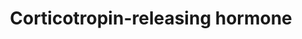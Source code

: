 ---
annotations:
- id: PW:0000493
  parent: signaling pathway
  type: Pathway Ontology
  value: corticotropin-releasing hormone signaling pathway
- id: DOID:2030
  parent: disease of mental health
  type: Disease Ontology
  value: anxiety disorder
- id: DOID:14330
  parent: null
  type: Disease Ontology
  value: Parkinson's disease
- id: DOID:8689
  parent: disease of mental health
  type: Disease Ontology
  value: anorexia nervosa
- id: DOID:1470
  parent: disease of mental health
  type: Disease Ontology
  value: major depressive disorder
authors:
- Mkutmon
- AlexanderPico
- Fehrhart
- L Dupuis
description: 'Corticotropin-releasing hormone (CRH) is a neuropeptide secreted abundantly
  in the paraventricular nucleus of the hypothalamus, amygdala, cerebral cortex and
  cerebellum in the central nervous system It is also expressed in adrenal gland,
  placenta, testis, spleen, gut, thymus and skin . CRH is the principal mediator of
  endocrine stress response . CRH also plays a significant role in inflammatory responses
  , hemodynamic actions , stromal cell decidualization during estrus cycle , implantation
  of blastocyst , maintenance of pregnancy, onset of labor  and neuroprotection .
  Excess secretion of CRH during severe depression and its association with increased
  levels of cortisol have been observed . CRH has also been reported to be involved
  in anxiety disorders , anorexia nervosa . Decrease in cortical CRH content has been
  observed in Alzheimer''s disease  and Parkinson''s disease .  The actions of CRH
  are mediated through class II/secretin-like family type of G-protein coupled receptor
  (GPCR) called the CRH receptors (CRHR) . CRH is a high affinity ligand of CRHR1
  and also binds to CRHR2 but with lower affinity . CRH receptors do not have any
  intrinsic kinase activity and transduce the signal via the heterotrimeric G-proteins
  . The CRH receptors are rapidly desensitized by G-protein-coupled receptor kinase
  (GRK) and Î²-arrestin mechanisms in the presence of high concentrations of CRH .
  Binding of CRH to CRH receptor induces a conformational change in the receptor by
  activating it. This further activates GÎ±-subunit and its subsequent dissociation
  from the GÎ²Î³ dimer. CRH receptors on interaction with GÎ±-subunit of different
  G-proteins such as GÎ±s, GÎ±i/o, GÎ±q/11 activate numerous downstream signaling
  cascades and result in the induction of various cellular responses . The pathways
  that are activated upon CRH stimulation are: Adenylate cyclase/cAMP/PKA, PLC/PKC,
  ERK/MAPK, PI3K-AKT and NF-kappa B.   CRH binding to CRHR1 couples G-stimulatory
  (Gs) protein which in turn activates cAMP-dependent protein kinase (PKA). Activation
  of PKA leads to the phosphorylation of transcription factors like cAMP response
  element binding protein (CREB), which in turn increases the expression of pro-opiomelanocortin
  (POMC) gene and the release of POMC-derived peptides, adrenocorticotropic hormone
  (ACTH) and Î²-endorphin. ACTH, in turn, stimulates the secretion of glucocorticoids
  from adrenal glands and thereby mediates changes associated with stress response
  . CREB also regulates genes containing the Ca2+/cAMP response element such as FOS
  . The activation of cAMP by CRH induces the mRNA expression and transcription of
  orphan nuclear receptors NR4A1 and NR4A2, which in turn transcriptionally activates
  the expression of POMC . Activation of cAMP/PKA can also induce the expression of
  enzymes involved in dehydroepiandrosterone sulfate and cortisol production . The
  biological functions of CRH are also mediated by MAPK family, in particular MAPK1/3
  and MAPK14. MAPK1/3 mediates activation of transcription factors NR4A1 and NR4A2
  and induction of POMC in corticotrophs . MAPK14 is involved in CRH-induced inhibition
  of IL-18 expression in human keratinocytes . The CRHR1/PKA/ERK signaling activate
  the transcription factors - ELK1 , SP1 and TFAP2A. SP1 and TFAP2A up-regulates the
  expression of ADRBK2, which causes the desensitization of CRHR1 receptors .  The
  PLC/PKC pathway is activated by coupling of the CRH receptors to the GÎ±q/11 proteins.
  This cascade stimulates the formation of IP3 and contributes to the mobilization
  of intracellular calcium. Calcium is involved in the transcription regulation of
  FOS as well as NR4A1 and NR4A2 through CAMK2A. PLC/PKC is involved in the activation
  of AP-1 complex and subsequent transcriptional regulation of genes involved in keratinocyte
  differentiation and proliferation â€“ KRT1, KRT14 and IVL . This cascade also inhibits
  the expression of CYP11A1 and HSD3B1, the genes involved in progesterone synthesis
  in placental trophoblasts .  Another important signaling pathway activated upon
  CRH stimulation is the nitric oxide (NO)/cGMP, involved in the control of vascular
  tone . In human keratinocytes, upon CRH stimulation, NFKBIA degradation is diminished
  and the activity of NFKB is inhibited resulting in the down-regulation of NFKB-dependant
  genes IL2 and HSP90AA1 and inhibition of cell proliferation . The gene involved
  in cell survival, BCL2 is transcriptionally regulated via the PI3K/AKT .  Please
  access this pathway at [http://www.netpath.org/netslim/CRH_pathway.html NetSlim]
  database.'
last-edited: 2019-12-03
organisms:
- Bos taurus
redirect_from:
- /index.php/Pathway:WP3265
- /instance/WP3265
revision: null
schema-jsonld:
- '@context': https://schema.org/
  '@id': https://wikipathways.github.io/pathways/WP3265.html
  '@type': Dataset
  creator:
    '@type': Organization
    name: WikiPathways
  description: 'Corticotropin-releasing hormone (CRH) is a neuropeptide secreted abundantly
    in the paraventricular nucleus of the hypothalamus, amygdala, cerebral cortex
    and cerebellum in the central nervous system It is also expressed in adrenal gland,
    placenta, testis, spleen, gut, thymus and skin . CRH is the principal mediator
    of endocrine stress response . CRH also plays a significant role in inflammatory
    responses , hemodynamic actions , stromal cell decidualization during estrus cycle
    , implantation of blastocyst , maintenance of pregnancy, onset of labor  and neuroprotection
    . Excess secretion of CRH during severe depression and its association with increased
    levels of cortisol have been observed . CRH has also been reported to be involved
    in anxiety disorders , anorexia nervosa . Decrease in cortical CRH content has
    been observed in Alzheimer''s disease  and Parkinson''s disease .  The actions
    of CRH are mediated through class II/secretin-like family type of G-protein coupled
    receptor (GPCR) called the CRH receptors (CRHR) . CRH is a high affinity ligand
    of CRHR1 and also binds to CRHR2 but with lower affinity . CRH receptors do not
    have any intrinsic kinase activity and transduce the signal via the heterotrimeric
    G-proteins . The CRH receptors are rapidly desensitized by G-protein-coupled receptor
    kinase (GRK) and Î²-arrestin mechanisms in the presence of high concentrations
    of CRH . Binding of CRH to CRH receptor induces a conformational change in the
    receptor by activating it. This further activates GÎ±-subunit and its subsequent
    dissociation from the GÎ²Î³ dimer. CRH receptors on interaction with GÎ±-subunit
    of different G-proteins such as GÎ±s, GÎ±i/o, GÎ±q/11 activate numerous downstream
    signaling cascades and result in the induction of various cellular responses .
    The pathways that are activated upon CRH stimulation are: Adenylate cyclase/cAMP/PKA,
    PLC/PKC, ERK/MAPK, PI3K-AKT and NF-kappa B.   CRH binding to CRHR1 couples G-stimulatory
    (Gs) protein which in turn activates cAMP-dependent protein kinase (PKA). Activation
    of PKA leads to the phosphorylation of transcription factors like cAMP response
    element binding protein (CREB), which in turn increases the expression of pro-opiomelanocortin
    (POMC) gene and the release of POMC-derived peptides, adrenocorticotropic hormone
    (ACTH) and Î²-endorphin. ACTH, in turn, stimulates the secretion of glucocorticoids
    from adrenal glands and thereby mediates changes associated with stress response
    . CREB also regulates genes containing the Ca2+/cAMP response element such as
    FOS . The activation of cAMP by CRH induces the mRNA expression and transcription
    of orphan nuclear receptors NR4A1 and NR4A2, which in turn transcriptionally activates
    the expression of POMC . Activation of cAMP/PKA can also induce the expression
    of enzymes involved in dehydroepiandrosterone sulfate and cortisol production
    . The biological functions of CRH are also mediated by MAPK family, in particular
    MAPK1/3 and MAPK14. MAPK1/3 mediates activation of transcription factors NR4A1
    and NR4A2 and induction of POMC in corticotrophs . MAPK14 is involved in CRH-induced
    inhibition of IL-18 expression in human keratinocytes . The CRHR1/PKA/ERK signaling
    activate the transcription factors - ELK1 , SP1 and TFAP2A. SP1 and TFAP2A up-regulates
    the expression of ADRBK2, which causes the desensitization of CRHR1 receptors
    .  The PLC/PKC pathway is activated by coupling of the CRH receptors to the GÎ±q/11
    proteins. This cascade stimulates the formation of IP3 and contributes to the
    mobilization of intracellular calcium. Calcium is involved in the transcription
    regulation of FOS as well as NR4A1 and NR4A2 through CAMK2A. PLC/PKC is involved
    in the activation of AP-1 complex and subsequent transcriptional regulation of
    genes involved in keratinocyte differentiation and proliferation â€“ KRT1, KRT14
    and IVL . This cascade also inhibits the expression of CYP11A1 and HSD3B1, the
    genes involved in progesterone synthesis in placental trophoblasts .  Another
    important signaling pathway activated upon CRH stimulation is the nitric oxide
    (NO)/cGMP, involved in the control of vascular tone . In human keratinocytes,
    upon CRH stimulation, NFKBIA degradation is diminished and the activity of NFKB
    is inhibited resulting in the down-regulation of NFKB-dependant genes IL2 and
    HSP90AA1 and inhibition of cell proliferation . The gene involved in cell survival,
    BCL2 is transcriptionally regulated via the PI3K/AKT .  Please access this pathway
    at [http://www.netpath.org/netslim/CRH_pathway.html NetSlim] database.'
  keywords:
  - ACACA
  - ACTH production
  - ADRBK2
  - AKT1
  - ARRB1
  - ARRB2
  - BCL2
  - BIKBA
  - BRAF
  - CACNA1H
  - CAMK2A
  - CASP12
  - CASP3
  - CASP9
  - CREB1
  - CRH
  - CRHBP
  - CRHR1
  - CRHR2
  - CTNNB1
  - CXCL8
  - CYP11A1
  - CYP11B1
  - CYP17A1
  - CYP21A2
  - Calcium
  - DAG
  - ECE1
  - ELK1
  - ERN1
  - FOS
  - FOSB
  - FOSL1
  - FOSL2
  - G-gamma
  - GJA1
  - GNA11
  - GNAI1
  - GNAI2
  - GNAO1
  - GNAQ
  - GNAS
  - GNAZ
  - GNB1
  - GNB2
  - GNB3
  - GNB5
  - GRK6
  - GSK3B
  - HSD3B
  - HSP90AA1
  - IL18
  - IL2
  - IP3
  - IVL
  - JUNB
  - JUP
  - KRT1
  - KRT14
  - MAP2K1
  - MAP3K5
  - MAPK1
  - MAPK14
  - MAPK3
  - MAPK8
  - MAPK9
  - NCOA2
  - NFKB1
  - NOS3
  - NR4A1
  - NR4A2
  - PARP1
  - PI3K
  - PIP2
  - PLCG1
  - PLCG2
  - POMC
  - PRKA
  - PRKAA2
  - PRKCA
  - PRKCB
  - PRKCD
  - PRKCI
  - PRKCQ
  - PTK2
  - RAF1
  - RAP1B
  - RAPGEF3
  - RELA
  - RHOA
  - SP1
  - STAR
  - SULT2A1
  - TBX19
  - TCF7L2
  - TFAP2A
  - TGFB1
  - TLR4
  - TRIM28
  - cAMP
  license: CC0
  name: Corticotropin-releasing hormone
seo: CreativeWork
title: Corticotropin-releasing hormone
wpid: WP3265
---